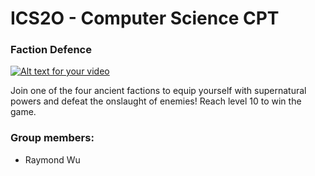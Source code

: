 # ICS2O - Computer Science CPT

### Faction Defence
[![Alt text for your video](https://media.giphy.com/media/BYqyMQcosKuSQ4oDN1/giphy.gif)](https://youtu.be/HbzLEjK_ogc "Faction Defence playthrough video - Click to Watch!")


Join one of the four ancient factions to equip yourself with supernatural powers and defeat the onslaught of enemies! Reach level 10 to win the game.

### Group members:
- Raymond Wu
